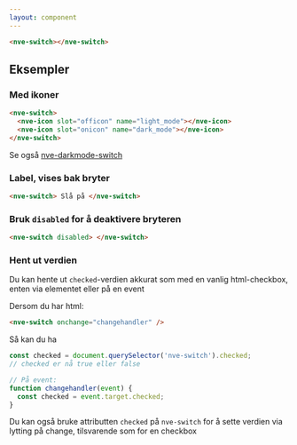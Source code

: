 ```yaml
---
layout: component
---
```


<CodeExamplePreview>

```html
<nve-switch></nve-switch>
```

</CodeExamplePreview>

## Eksempler

### Med ikoner

<CodeExamplePreview>

```html
<nve-switch>
  <nve-icon slot="officon" name="light_mode"></nve-icon>
  <nve-icon slot="onicon" name="dark_mode"></nve-icon>
</nve-switch>
```

</CodeExamplePreview>

Se også [nve-darkmode-switch](/components/nve-darkmode-switch)

### Label, vises bak bryter

<CodeExamplePreview>

```html
<nve-switch> Slå på </nve-switch>
```

</CodeExamplePreview>

### Bruk `disabled` for å deaktivere bryteren

<CodeExamplePreview>

```html
<nve-switch disabled> </nve-switch>
```

</CodeExamplePreview>

### Hent ut verdien

Du kan hente ut `checked`-verdien akkurat som med en vanlig html-checkbox, enten via elementet eller på en event

Dersom du har html:

```html
<nve-switch onchange="changehandler" />
```

Så kan du ha

```javascript
const checked = document.querySelector('nve-switch').checked;
// checked er nå true eller false

// På event:
function changehandler(event) {
  const checked = event.target.checked;
}
```

Du kan også bruke attributten `checked` på `nve-switch` for å sette verdien via lytting på change, tilsvarende som for en checkbox
